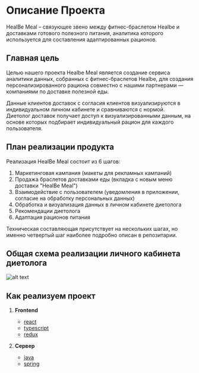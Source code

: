 # Описание Проекта

HealBe Meal –  связующее звено между фитнес-браслетом Healbe и доставками готового полезного питания,  аналитика которого  используется для   составления адаптированных рационов. 

## Главная цель

Целью нашего проекта Healbe Meal является создание сервиса аналитики данных, собранных с фитнес-браслетов Healbe, для создания персонализированного 
рациона совместно с нашими партнерами — компаниями  по доставке полезной еды. 

Данные клиентов доставок с согласия клиентов визуализируются в индивидуальном личном кабинете и сравниваются с нормой.  
Диетолог доставок  получает доступ к визуализированными данным, на основе которых подбирает индивидуальный рацион для каждого пользователя.

## План реализации продукта

Реализация HealBe Meal состоит из 6 шагов: 

1. Маркетинговая кампания (макеты для рекламных кампаний)
2. Продажа браслетов доставками еды (вкладка с новым меню доставки "HealBe Meal")
3. Взаимодействие с пользователем (уведомления в приложении, согласие на обработку персональных данных)
4. Обработка и визуализация данных в личном кабинете диетолога
5. Рекомендации диетолога
6. Адаптация рационов  питания

Техническая составляющая присутствует на нескольких шагах, но именно четвертый шаг наиболее подробно описан в репозитарии.

## Общая схема реализации личного кабинета диетолога
  
![alt text](https://github.com/Healbe-Meal/wiki/blob/main/assets/mvp%20scheme.png)

## Как реализуем проект

1. **Frontend**
    - [react](https://reactjs.org)
    - [typescript](https://www.typescriptlang.org)
    - [redux](https://redux.js.org)

2. **Сервер**
    - [java](https://www.java.com/en/)
    - [spring](https://spring.io)
